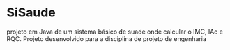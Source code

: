# SiSaude
projeto em Java de um sistema básico de suade onde calcular o IMC, IAc e RQC. Projeto desenvolvido para a disciplina de projeto de engenharia
